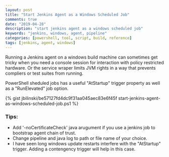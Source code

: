```yaml
---
layout: post
title: "Start Jenkins Agent as a Windows Scheduled Job"
comments: true
date: "2019-04-28"
description: "start jenkins agent as a windows scheduled job"
keywords: "jenkins, windows, agent, pipeline"
categories: [powershell, tool, script, build, reference]
tags: [jenkins, agent, windows]
---
```


Running a Jenkins agent on a windows build machine can sometimes get tricky when you need a console session for interaction with policy restricted hardware. Or the service wraper limits JVM rights in a way that prevents compliers or test suites from running. 

PowerShell sheduled jobs has a useful "AtStartup" trigger property as well as a "RunElevated" job option. 

{% gist jbilinski/be57127fd4dc9f31aa045aec83e6f45f start-jenkins-agent-as-windows-scheduled-job.ps1 %}

### Tips:
 - Add '-noCertificateCheck' java arugument if you use a jenkins job to bootstrap agent chain of trust. 
 - Change pipeline and java log to path or file name of your choice.
 - I have seen long windows update restarts interfere with the "AtStartup" trigger. Adding a contengency trigger will help in this case. 
